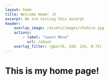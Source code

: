 ```yaml
---
layout: home
title: Welcome Home! :D 
excerpt: We are testing this excerpt
header:
    overlay_image: /assets/images/chihiro.jpg
    actions:
        - label: "Learn More"
          url: /about
    overlay_filter: rgba(76, 158, 155, 0.75)
---
```


# This is my home page!